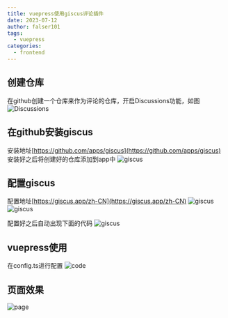 ```yaml
---
title: vuepress使用giscus评论插件
date: 2023-07-12
author: falser101
tags:
  - vuepress
categories:
  - frontend
---
```


## 创建仓库

在github创建一个仓库来作为评论的仓库，开启Discussions功能，如图
![Discussions](/imgs/2023/0712/discuss.png)

## 在github安装giscus

安装地址[https://github.com/apps/giscus](https://github.com/apps/giscus)
安装好之后将创建好的仓库添加到app中
![giscus](/imgs/2023/0712/giscus.png)

## 配置giscus

配置地址[https://giscus.app/zh-CN](https://giscus.app/zh-CN)
![giscus](/imgs/2023/0712/giscus-config.png)
![giscus](/imgs/2023/0712/giscus-config1.png)

配置好之后自动出现下面的代码
![giscus](/imgs/2023/0712/giscus-config2.png)

## vuepress使用

在config.ts进行配置
![code](/imgs/2023/0712/code.png)

## 页面效果

![page](/imgs/2023/0712/page.png)
